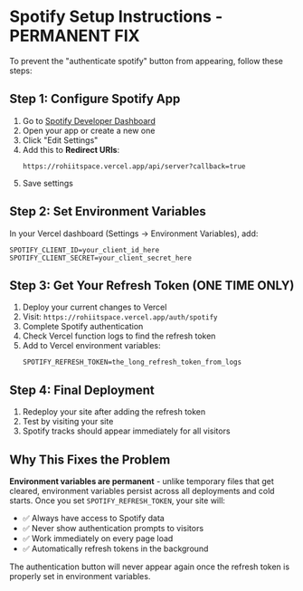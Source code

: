 # Spotify Setup Instructions - PERMANENT FIX

To prevent the "authenticate spotify" button from appearing, follow these steps:

## Step 1: Configure Spotify App

1. Go to [Spotify Developer Dashboard](https://developer.spotify.com/dashboard)
2. Open your app or create a new one
3. Click "Edit Settings"
4. Add this to **Redirect URIs**:
   ```
   https://rohiitspace.vercel.app/api/server?callback=true
   ```
5. Save settings

## Step 2: Set Environment Variables

In your Vercel dashboard (Settings → Environment Variables), add:

```
SPOTIFY_CLIENT_ID=your_client_id_here
SPOTIFY_CLIENT_SECRET=your_client_secret_here
```

## Step 3: Get Your Refresh Token (ONE TIME ONLY)

1. Deploy your current changes to Vercel
2. Visit: `https://rohiitspace.vercel.app/auth/spotify`
3. Complete Spotify authentication
4. Check Vercel function logs to find the refresh token
5. Add to Vercel environment variables:
   ```
   SPOTIFY_REFRESH_TOKEN=the_long_refresh_token_from_logs
   ```

## Step 4: Final Deployment

1. Redeploy your site after adding the refresh token
2. Test by visiting your site
3. Spotify tracks should appear immediately for all visitors

## Why This Fixes the Problem

**Environment variables are permanent** - unlike temporary files that get cleared, environment variables persist across all deployments and cold starts. Once you set `SPOTIFY_REFRESH_TOKEN`, your site will:

- ✅ Always have access to Spotify data
- ✅ Never show authentication prompts to visitors
- ✅ Work immediately on every page load
- ✅ Automatically refresh tokens in the background

The authentication button will never appear again once the refresh token is properly set in environment variables.